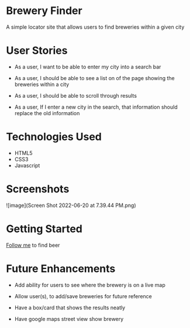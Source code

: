 # Brewery Finder

A simple locator site that allows users to find breweries within a given city 

# User Stories 

- As a user, I want to be able to enter my city into a search bar 

- As a user, I should be able to see a list on of the page showing the breweries within a city

- As a user, I should be able to scroll through results

- As a user, If I enter a new city in the search, that information should replace the old information


# Technologies Used

- HTML5
- CSS3
- Javascript

# Screenshots

![image](Screen Shot 2022-06-20 at 7.39.44 PM.png)

#  Getting Started

[Follow me](https://gregarious-malasada-7b6e6e.netlify.app/) to find beer

# Future Enhancements 

- Add ability for users to see where the brewery is on a live map

- Allow user(s), to add/save breweries for future reference

- Have a box/card that shows the results neatly 

- Have google maps street view show brewery